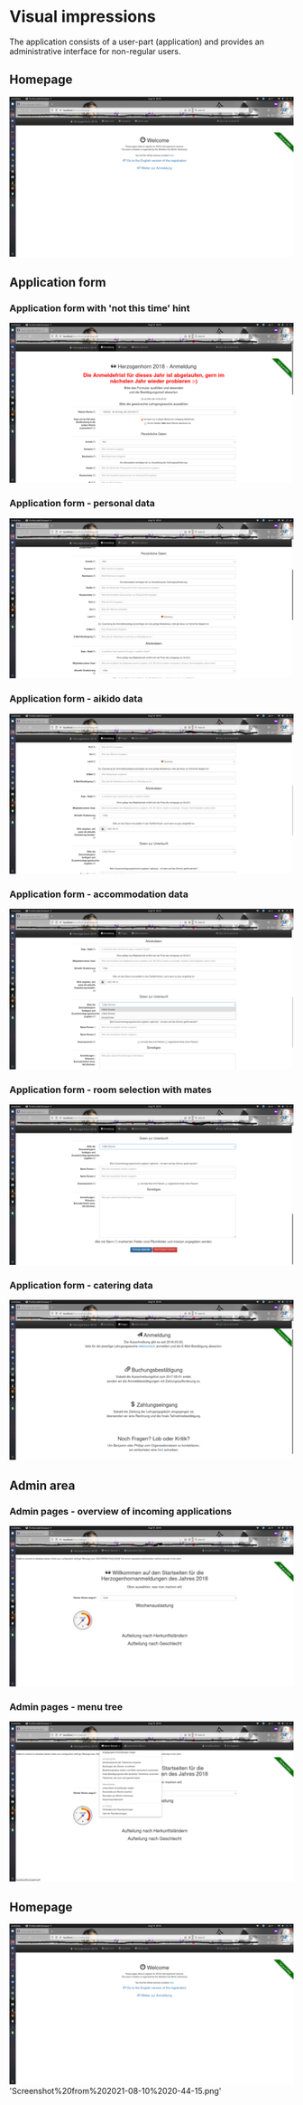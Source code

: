 # Visual impressions

The application consists of a user-part (application) and provides an administrative interface for non-regular users.

## Homepage
![Welcome screen](./screenshots/Screenshot%20from%202021-08-10%2020-43-28.png "Application welcome page")

## Application form
### Application form with 'not this time' hint
![Seminar application page](./screenshots/Screenshot%20from%202021-08-10%2020-43-37.png "Application welcome page")

### Application form - personal data
![Application - personal data](./screenshots/Screenshot%20from%202021-08-10%2020-43-41.png "Application flow - personal data")

### Application form - aikido data
![Application - aikido data](./screenshots/Screenshot%20from%202021-08-10%2020-43-46.png "Application flow - aikido data")

### Application form - accommodation data
![Application - accommodation data](./screenshots/Screenshot%20from%202021-08-10%2020-43-50.png "Application flow - acconmodation data")

### Application form - room selection with mates
![Application - room data](./screenshots/Screenshot%20from%202021-08-10%2020-43-53.png "Application flow - room data")

### Application form - catering data
![Application - catering data](./screenshots/Screenshot%20from%202021-08-10%2020-44-02.png "Application flow - catering data")

## Admin area
### Admin pages - overview of incoming applications
![Admin welcome screen](./screenshots/Screenshot%20from%202021-08-10%2020-44-09.png "Admin welcome page")

### Admin pages - menu tree
![Admin menu](./screenshots/Screenshot%20from%202021-08-10%2020-44-12.png "Main admin menu structure")

## Homepage
![Welcome screen](./screenshots/Screenshot%20from%202021-08-10%2020-43-28.png "Application welcome page")
'Screenshot%20from%202021-08-10%2020-44-15.png'
